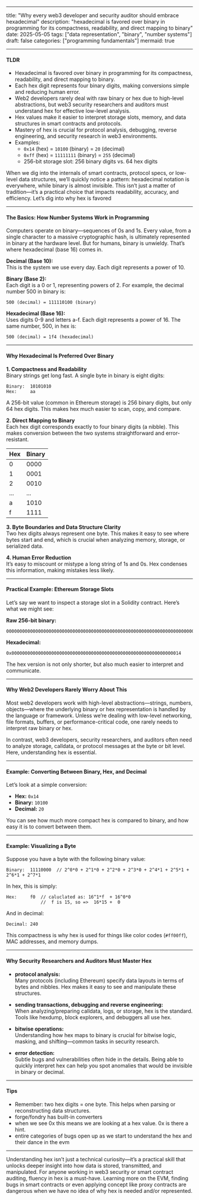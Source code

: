 


---
title: "Why every web3 developer and security auditor should embrace hexadecimal"
description: "hexadecimal is favored over binary in programming for its compactness, readability, and direct mapping to binary"
date: 2025-05-05
tags: ["data representation", "binary", "number systems"]
draft: false
categories: ["programming fundamentals"]
mermaid: true

---
#### TLDR

- Hexadecimal is favored over binary in programming for its compactness, readability, and direct mapping to binary.
- Each hex digit represents four binary digits, making conversions simple and reducing human error.
- Web2 developers rarely deal with raw binary or hex due to high-level abstractions, but web3 security researchers and auditors must understand hex for effective low-level analysis.
- Hex values make it easier to interpret storage slots, memory, and data structures in smart contracts and protocols.
- Mastery of hex is crucial for protocol analysis, debugging, reverse engineering, and security research in web3 environments.
- Examples:
    - `0x14` (hex) = `10100` (binary) = `20` (decimal)
    - `0xff` (hex) = `11111111` (binary) = `255` (decimal)
    - 256-bit storage slot: 256 binary digits vs. 64 hex digits
  
When we dig into the internals of smart contracts, protocol specs, or low-level data structures, we’ll quickly notice a pattern: hexadecimal notation is everywhere, while binary is almost invisible. This isn’t just a matter of tradition—it’s a practical choice that impacts readability, accuracy, and efficiency. Let’s dig into why hex is favored

---
#### The Basics: How Number Systems Work in Programming

Computers operate on binary—sequences of 0s and 1s. Every value, from a single character to a massive cryptographic hash, is ultimately represented in binary at the hardware level. But for humans, binary is unwieldy. That’s where hexadecimal (base 16) comes in.

**Decimal (Base 10):**  
This is the system we use every day. Each digit represents a power of 10.

**Binary (Base 2):**  
Each digit is a 0 or 1, representing powers of 2. For example, the decimal number 500 in binary is:

```
500 (decimal) = 111110100 (binary)  
```

**Hexadecimal (Base 16):**  
Uses digits 0-9 and letters a-f. Each digit represents a power of 16. The same number, 500, in hex is:

```
500 (decimal) = 1f4 (hexadecimal)  
```

---

#### Why Hexadecimal Is Preferred Over Binary

**1. Compactness and Readability**  
Binary strings get long fast. A single byte in binary is eight digits:

```
Binary:  10101010  
Hex:     aa  
```

A 256-bit value (common in Ethereum storage) is 256 binary digits, but only 64 hex digits. This makes hex much easier to scan, copy, and compare.

**2. Direct Mapping to Binary**  
Each hex digit corresponds exactly to four binary digits (a nibble). This makes conversion between the two systems straightforward and error-resistant.

|Hex|Binary|
|---|---|
|0|0000|
|1|0001|
|2|0010|
|...|...|
|a|1010|
|f|1111|

**3. Byte Boundaries and Data Structure Clarity**  
Two hex digits always represent one byte. This makes it easy to see where bytes start and end, which is crucial when analyzing memory, storage, or serialized data.

**4. Human Error Reduction**  
It’s easy to miscount or mistype a long string of 1s and 0s. Hex condenses this information, making mistakes less likely.

---

#### Practical Example: Ethereum Storage Slots

Let’s say we want to inspect a storage slot in a Solidity contract. Here’s what we might see:

**Raw 256-bit binary:**

```
00000000000000000000000000000000000000000000000000000000000000000000000000000000000000000000000000000000000000000000000000000000000000000000000000000000000000000000000000000000000000000000000000000000000000000000000000000000000000000000000000000000000000010100
```

**Hexadecimal:**

```
0x0000000000000000000000000000000000000000000000000000000000000014  
```

The hex version is not only shorter, but also much easier to interpret and communicate.

---

#### Why Web2 Developers Rarely Worry About This

Most web2 developers work with high-level abstractions—strings, numbers, objects—where the underlying binary or hex representation is handled by the language or framework. Unless we’re dealing with low-level networking, file formats, buffers, or performance-critical code, one rarely needs to interpret raw binary or hex.

In contrast, web3 developers, security researchers, and auditors often need to analyze storage, calldata, or protocol messages at the byte or bit level. Here, understanding hex is essential.

---

#### Example: Converting Between Binary, Hex, and Decimal

Let’s look at a simple conversion:

- **Hex:** `0x14`
- **Binary:** `10100`
- **Decimal:** `20`

You can see how much more compact hex is compared to binary, and how easy it is to convert between them.

---

#### Example: Visualizing a Byte

Suppose you have a byte with the following binary value:

```
Binary:  11110000  // 2^0*0 + 2^1*0 + 2^2*0 + 2^3*0 + 2^4*1 + 2^5*1 + 2^6*1 + 2^7*1 
```

In hex, this is simply:

```
Hex:     f0  // caluclated as: 16^1*f  + 16^0*0
			 //  f is 15, so =>  16*15 +  0 
```

And in decimal:

```
Decimal: 240  
```


This compactness is why hex is used for things like color codes (`#ff00ff`), MAC addresses, and memory dumps.

---

#### Why Security Researchers and Auditors Must Master Hex

- **protocol analysis:**  
    Many protocols (including Ethereum) specify data layouts in terms of bytes and nibbles. Hex makes it easy to see and manipulate these structures.
    
- **sending transactions, debugging and reverse engineering:**  
    When analyzing/preparing calldata, logs, or storage, hex is the standard. Tools like hexdump, block explorers, and debuggers all use hex.
    
- **bitwise operations:**  
    Understanding how hex maps to binary is crucial for bitwise logic, masking, and shifting—common tasks in security research.
    
- **error detection:**  
    Subtle bugs and vulnerabilities often hide in the details. Being able to quickly interpret hex can help you spot anomalies that would be invisible in binary or decimal.
    

---

#### Tips

- Remember: two hex digits = one byte. This helps when parsing or reconstructing data structures.
- forge/fondry has built-in converters
- when we see 0x this means we are looking at a hex value. 0x is there a hint.
- entire categories of bugs open up as we start to understand the hex and their dance in the evm

---


Understanding hex isn’t just a technical curiosity—it’s a practical skill that unlocks deeper insight into how data is stored, transmitted, and manipulated. For anyone working in web3 security or smart contract auditing, fluency in hex is a must-have. Learning more on the EVM, finding bugs in smart contracts or even applying concept like proxy contracts are dangerous when we have no idea of why hex is needed and/or represented.